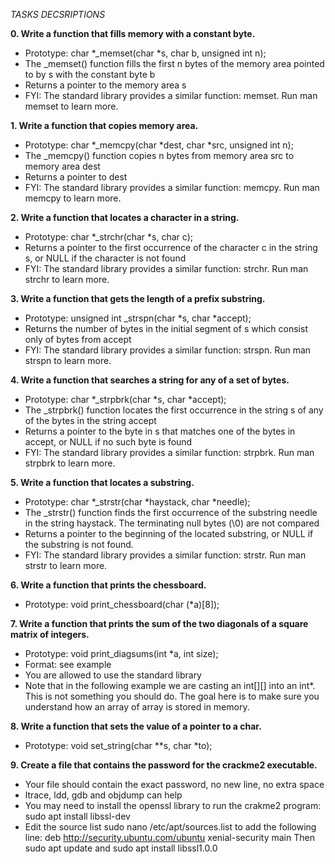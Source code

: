 _TASKS DECSRIPTIONS_

**0. Write a function that fills memory with a constant byte.**
* Prototype: char \*\_memset(char \*s, char b, unsigned int n);
* The \_memset() function fills the first n bytes of the memory area pointed to by s with the constant byte b
* Returns a pointer to the memory area s
* FYI: The standard library provides a similar function: memset. Run man memset to learn more.

**1. Write a function that copies memory area.**
* Prototype: char \*\_memcpy(char \*dest, char \*src, unsigned int n);
* The \_memcpy() function copies n bytes from memory area src to memory area dest
* Returns a pointer to dest
* FYI: The standard library provides a similar function: memcpy. Run man memcpy to learn more.

**2. Write a function that locates a character in a string.**
* Prototype: char \*\_strchr(char \*s, char c);
* Returns a pointer to the first occurrence of the character c in the string s, or NULL if the character is not found
* FYI: The standard library provides a similar function: strchr. Run man strchr to learn more.

**3. Write a function that gets the length of a prefix substring.**
* Prototype: unsigned int \_strspn(char \*s, char \*accept);
* Returns the number of bytes in the initial segment of s which consist only of bytes from accept
* FYI: The standard library provides a similar function: strspn. Run man strspn to learn more.

**4. Write a function that searches a string for any of a set of bytes.**
* Prototype: char \*\_strpbrk(char \*s, char \*accept);
* The \_strpbrk() function locates the first occurrence in the string s of any of the bytes in the string accept
* Returns a pointer to the byte in s that matches one of the bytes in accept, or NULL if no such byte is found
* FYI: The standard library provides a similar function: strpbrk. Run man strpbrk to learn more.

**5. Write a function that locates a substring.**
* Prototype: char \*\_strstr(char \*haystack, char \*needle);
* The \_strstr() function finds the first occurrence of the substring needle in the string haystack. The terminating null bytes (\\0) are not compared
* Returns a pointer to the beginning of the located substring, or NULL if the substring is not found.
* FYI: The standard library provides a similar function: strstr. Run man strstr to learn more.

**6. Write a function that prints the chessboard.**
* Prototype: void print\_chessboard(char (\*a)[8]);

**7. Write a function that prints the sum of the two diagonals of a square matrix of integers.**
* Prototype: void print\_diagsums(int \*a, int size);
* Format: see example
* You are allowed to use the standard library
* Note that in the following example we are casting an int[][] into an int\*. This is not something you should do. The goal here is to make sure you understand how an array of array is stored in memory.

**8. Write a function that sets the value of a pointer to a char.**
* Prototype: void set\_string(char \*\*s, char \*to);

**9. Create a file that contains the password for the crackme2 executable.**
* Your file should contain the exact password, no new line, no extra space
* ltrace, ldd, gdb and objdump can help
* You may need to install the openssl library to run the crakme2 program: sudo apt install libssl-dev
* Edit the source list sudo nano /etc/apt/sources.list to add the following line: deb http://security.ubuntu.com/ubuntu xenial-security main Then sudo apt update and sudo apt install libssl1.0.0
